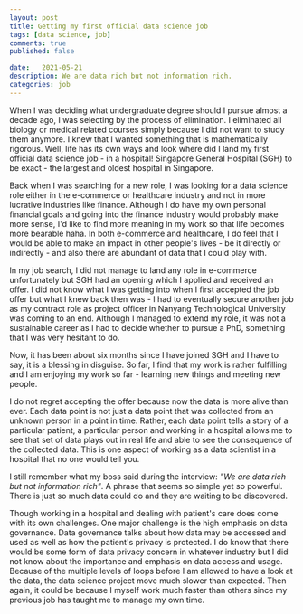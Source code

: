```yaml
---
layout: post
title: Getting my first official data science job
tags: [data science, job]
comments: true
published: false

date:   2021-05-21
description: We are data rich but not information rich.
categories: job
---
```


When I was deciding what undergraduate degree should I pursue almost a decade ago, I was selecting by the process of elimination. I eliminated all biology or medical related courses simply because I did not want to study them anymore. I knew that I wanted something that is mathematically rigorous. Well, life has its own ways and look where did I land my first official data science job - in a hospital! Singapore General Hospital (SGH) to be exact - the largest and oldest hospital in Singapore. 

Back when I was searching for a new role, I was looking for a data science role either in the e-commerce or healthcare industry and not in more lucrative industries like finance. Although I do have my own personal financial goals and going into the finance industry would probably make more sense, I'd like to find more meaning in my work so that life becomes more bearable haha. In both e-commerce and healthcare, I do feel that I would be able to make an impact in other people's lives - be it directly or indirectly - and also there are abundant of data that I could play with.

In my job search, I did not manage to land any role in e-commerce unfortunately but SGH had an opening which I applied and received an offer. I did not know what I was getting into when I first accepted the job offer but what I knew back then was - I had to eventually secure another job as my contract role as project officer in Nanyang Technological University was coming to an end. Although I managed to extend my role, it was not a sustainable career as I had to decide whether to pursue a PhD, something that I was very hesitant to do. 

Now, it has been about six months since I have joined SGH and I have to say, it is a blessing in disguise. So far, I find that my work is rather fulfilling and I am enjoying my work so far - learning new things and meeting new people.

I do not regret accepting the offer because now the data is more alive than ever. Each data point is not just a data point that was collected from an unknown person in a point in time. Rather, each data point tells a story of a particular patient, a particular person and working in a hospital allows me to see that set of data plays out in real life and able to see the consequence of the collected data. This is one aspect of working as a data scientist in a hospital that no one would tell you.

I still remember what my boss said during the interview: _"We are data rich but not information rich"_. A phrase that seems so simple yet so powerful. There is just so much data could do and they are waiting to be discovered.

Though working in a hospital and dealing with patient's care does come with its own challenges. One major challenge is the high emphasis on data governance. Data governance talks about how data may be accessed and used as well as how the patient's privacy is protected. I do know that there would be some form of data privacy concern in whatever industry but I did not know about the importance and emphasis on data access and usage. Because of the multiple levels of loops before I am allowed to have a look at the data, the data science project move much slower than expected. Then again, it could be because I myself work much faster than others since my previous job has taught me to manage my own time.

